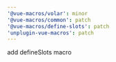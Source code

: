 ```yaml
---
'@vue-macros/volar': minor
'@vue-macros/common': patch
'@vue-macros/define-slots': patch
'unplugin-vue-macros': patch
---
```


add defineSlots macro
